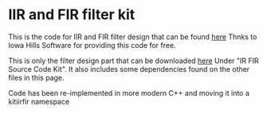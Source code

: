 <h1>IIR and FIR filter kit</h1>

This is the code for IIR and FIR filter design that can be found [here](http://www.iowahills.com/)
Thnks to Iowa Hills Software for providing this code for free.

This is only the filter design part that can be downloaded [here](http://www.iowahills.com/8DownloadPage.html) Under "IR FIR Source Code Kit". It also includes some dependencies found on the other files in this page.

Code has been re-implemented in more modern C++ and moving it into a kitiirfir namespace